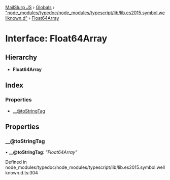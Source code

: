 [MailSlurp JS](../README.md) › [Globals](../globals.md) › ["node_modules/typedoc/node_modules/typescript/lib/lib.es2015.symbol.wellknown.d"](../modules/_node_modules_typedoc_node_modules_typescript_lib_lib_es2015_symbol_wellknown_d_.md) › [Float64Array](_node_modules_typedoc_node_modules_typescript_lib_lib_es2015_symbol_wellknown_d_.float64array.md)

# Interface: Float64Array

## Hierarchy

* **Float64Array**

## Index

### Properties

* [__@toStringTag](_node_modules_typedoc_node_modules_typescript_lib_lib_es2015_symbol_wellknown_d_.float64array.md#__@tostringtag)

## Properties

###  __@toStringTag

• **__@toStringTag**: *"Float64Array"*

Defined in node_modules/typedoc/node_modules/typescript/lib/lib.es2015.symbol.wellknown.d.ts:304
